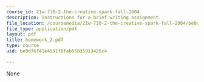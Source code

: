 ```yaml
---
course_id: 21w-730-2-the-creative-spark-fall-2004
description: Instructions for a brief writing assignment.
file_location: /coursemedia/21w-730-2-the-creative-spark-fall-2004/be0df6f41e4591f6fab56835913426c4_homework_2.pdf
file_type: application/pdf
layout: pdf
title: homework_2.pdf
type: course
uid: be0df6f41e4591f6fab56835913426c4

---
```

None